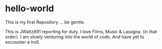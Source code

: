# hello-world

This is my first Repository ... be gentle.

This is JWaltz891 reporting for duty. I love Films, Music & Lasagna. (in that order). 
I am slowly venturing into the world of code,
And have yet to encounter a troll.
